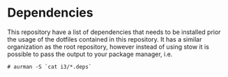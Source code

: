 # Dependencies

This repository have a list of dependencies that needs to be installed prior
the usage of the dotfiles contained in this repository. It has a similar
organization as the root repository, however instead of using stow it is
possible to pass the output to your package manager, i.e.

    # aurman -S `cat i3/*.deps`
